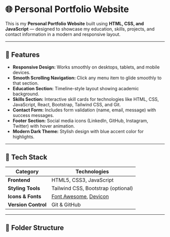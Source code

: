 # 🌐 Personal Portfolio Website

This is my **Personal Portfolio Website** built using **HTML, CSS, and JavaScript** — designed to showcase my education, skills, projects, and contact information in a modern and responsive layout.

---

## 🚀 Features

- **Responsive Design:** Works smoothly on desktops, tablets, and mobile devices.  
- **Smooth Scrolling Navigation:** Click any menu item to glide smoothly to that section.  
- **Education Section:** Timeline-style layout showing academic background.  
- **Skills Section:** Interactive skill cards for technologies like HTML, CSS, JavaScript, React, Bootstrap, Tailwind CSS, and Git.  
- **Contact Form:** Includes form validation (name, email, message) with success messages.  
- **Footer Section:** Social media icons (LinkedIn, GitHub, Instagram, Twitter) with hover animation.  
- **Modern Dark Theme:** Stylish design with blue accent color for highlights.

---

## 🧱 Tech Stack

| Category | Technologies |
|-----------|---------------|
| **Frontend** | HTML5, CSS3, JavaScript |
| **Styling Tools** | Tailwind CSS, Bootstrap (optional) |
| **Icons & Fonts** | [Font Awesome](https://fontawesome.com/), [Devicon](https://devicon.dev/) |
| **Version Control** | Git & GitHub |

---

## 📂 Folder Structure


